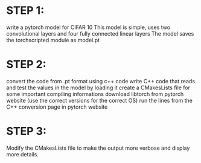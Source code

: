 # STEP 1:
write a pytorch model for CIFAR 10
This model is simple, uses two convolutional layers and four fully connected linear layers
The model saves the torchscripted module as model.pt

# STEP 2:
convert the code from .pt format using c++ code
write C++ code that reads and test the values in the model by loading it
create a CMakesLists file for some important compiling informations
download libtorch from pytorch website (use the correct versions for the correct OS)
run the lines from the C++ conversion page in pytorch website

# STEP 3:
Modify the CMakesLists file to make the output more verbose and display more details.
